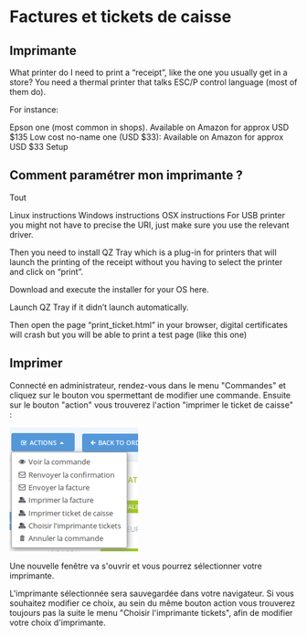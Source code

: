 # Factures et tickets de caisse

## Imprimante

What printer do I need to print a “receipt”, like the one you usually get in a store? You need a thermal printer that talks ESC/P control language \(most of them do\).

For instance:

Epson one \(most common in shops\). Available on Amazon for approx USD $135 Low cost no-name one \(USD $33\): Available on Amazon for approx USD $33 Setup

## Comment paramétrer mon imprimante ?

Tout

Linux instructions Windows instructions OSX instructions For USB printer you might not have to precise the URI, just make sure you use the relevant driver.

Then you need to install QZ Tray which is a plug-in for printers that will launch the printing of the receipt without you having to select the printer and click on “print”.

Download and execute the installer for your OS here.

Launch QZ Tray if it didn’t launch automatically.

Then open the page “print\_ticket.html” in your browser, digital certificates will crash but you will be able to print a test page \(like this one\)

## Imprimer

Connecté en administrateur, rendez-vous dans le menu "Commandes" et cliquez sur le bouton vou spermettant de modifier une commande. Ensuite sur le bouton "action" vous trouverez l'action "imprimer le ticket de caisse" :

![](../../.gitbook/assets/image%20%281%29.png)

Une nouvelle fenêtre va s'ouvrir et vous pourrez sélectionner votre imprimante.

L'imprimante sélectionnée sera sauvegardée dans votre navigateur.  Si vous souhaitez modifier ce choix, au sein du même bouton action vous trouverez toujours pas la suite le menu "Choisir l'imprimante tickets", afin de modifier votre choix d'imprimante.

